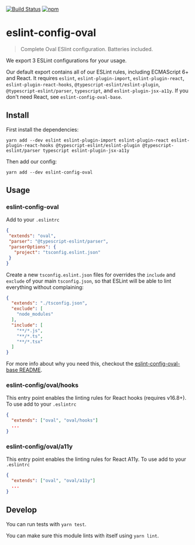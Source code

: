 [![Build Status](https://travis-ci.org/OvalMoney/javascript.svg?branch=master)](https://travis-ci.org/OvalMoney/javascript) [![npm](https://img.shields.io/npm/v/eslint-config-oval.svg?style=flat)](https://www.npmjs.com/package/eslint-config-oval)

# eslint-config-oval

> Complete Oval ESlint configuration. Batteries included.

We export 3 ESLint configurations for your usage.

Our default export contains all of our ESLint rules, including ECMAScript 6+ and React. It requires `eslint`, `eslint-plugin-import`, `eslint-plugin-react`, `eslint-plugin-react-hooks`, `@typescript-eslint/eslint-plugin`, `@typescript-eslint/parser`, `typescript`, and `eslint-plugin-jsx-a11y`. If you don't need React, see `eslint-config-oval-base`.

## Install

First install the dependencies:

```
yarn add --dev eslint eslint-plugin-import eslint-plugin-react eslint-plugin-react-hooks @typescript-eslint/eslint-plugin @typescript-eslint/parser typescript eslint-plugin-jsx-a11y
```

Then add our config:

```
yarn add --dev eslint-config-oval
```

## Usage

### eslint-config-oval

Add to your `.eslintrc`
```json
{
 "extends": "oval",
 "parser": "@typescript-eslint/parser",
 "parserOptions": {
   "project": "tsconfig.eslint.json"
 }
}
```

Create a new `tsconfig.eslint.json` files for overrides the `include` and `exclude` of your main `tsconfig.json`, so that ESLint will be able to lint everything without complaining:
```json
{
  "extends": "./tsconfig.json",
  "exclude": [
    "node_modules"
  ],
  "include": [
    "**/*.js",
    "**/*.ts",
    "**/*.tsx"
  ]
}

```

For more info about why you need this, checkout the [eslint-config-oval-base README](https://github.com/OvalMoney/javascript/tree/master/packages/eslint-config-oval-base).

### eslint-config/oval/hooks

This entry point enables the linting rules for React hooks (requires v16.8+).
To use add to your `.eslintrc`
```json
{
  "extends": ["oval", "oval/hooks"]
  ...
}
```

### eslint-config/oval/a11y

This entry point enables the linting rules for React A11y.
To use add to your `.eslintrc`
```json
{
  "extends": ["oval", "oval/a11y"]
  ...
}
```

## Develop

You can run tests with `yarn test`.

You can make sure this module lints with itself using `yarn lint`.

